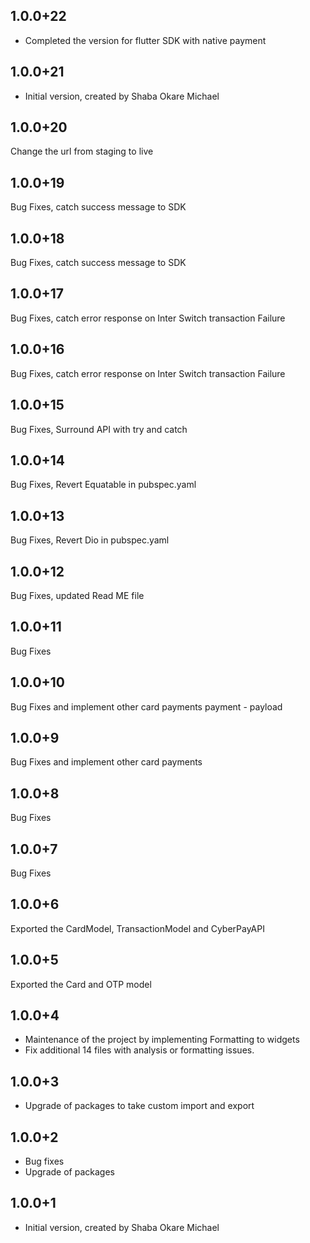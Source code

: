 ## 1.0.0+22
- Completed the version for flutter SDK with native payment

## 1.0.0+21
- Initial version, created by Shaba Okare Michael

## 1.0.0+20
Change the url from staging to live

## 1.0.0+19
Bug Fixes, catch success message to SDK

## 1.0.0+18
Bug Fixes, catch success message to SDK

## 1.0.0+17
Bug Fixes, catch error response on Inter Switch transaction Failure

## 1.0.0+16
Bug Fixes, catch error response on Inter Switch transaction Failure

## 1.0.0+15
Bug Fixes, Surround API with try and catch
## 1.0.0+14
Bug Fixes, Revert Equatable in pubspec.yaml

## 1.0.0+13
Bug Fixes, Revert Dio in pubspec.yaml
## 1.0.0+12
Bug Fixes, updated Read ME file 

## 1.0.0+11
Bug Fixes

## 1.0.0+10
Bug Fixes and implement other card payments payment - payload

## 1.0.0+9
Bug Fixes and implement other card payments

## 1.0.0+8
Bug Fixes

## 1.0.0+7
Bug Fixes

## 1.0.0+6
Exported the CardModel, TransactionModel and CyberPayAPI

## 1.0.0+5
Exported the Card and OTP model

## 1.0.0+4

- Maintenance of the project by implementing Formatting to widgets 
- Fix additional 14 files with analysis or formatting issues.

## 1.0.0+3
- Upgrade of packages to take custom import and export

## 1.0.0+2
- Bug fixes
- Upgrade of packages

## 1.0.0+1
- Initial version, created by Shaba Okare Michael